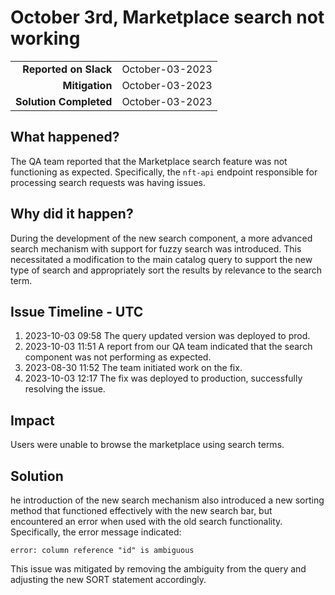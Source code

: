 # October 3rd, Marketplace search not working

|                          |             |
| -----------------------: | :---------- |
|    **Reported on Slack** | October-03-2023 |
|           **Mitigation** | October-03-2023 |
|   **Solution Completed** | October-03-2023 |

## What happened?

The QA team reported that the Marketplace search feature was not functioning as expected. Specifically, the `nft-api` endpoint responsible for processing search requests was having issues.

## Why did it happen?

During the development of the new search component, a more advanced search mechanism with support for fuzzy search was introduced. This necessitated a modification to the main catalog query to support the new type of search and appropriately sort the results by relevance to the search term.

## Issue Timeline - UTC

1. 2023-10-03 09:58 The query updated version was deployed to prod.
2. 2023-10-03 11:51 A report from our QA team indicated that the search component was not performing as expected.
3. 2023-08-30 11:52 The team initiated work on the fix.
4. 2023-10-03 12:17 The fix was deployed to production, successfully resolving the issue.

## Impact

Users were unable to browse the marketplace using search terms.

## Solution

he introduction of the new search mechanism also introduced a new sorting method that functioned effectively with the new search bar, but encountered an error when used with the old search functionality. Specifically, the error message indicated:
```
error: column reference "id" is ambiguous
```
This issue was mitigated by removing the ambiguity from the query and adjusting the new SORT statement accordingly.


